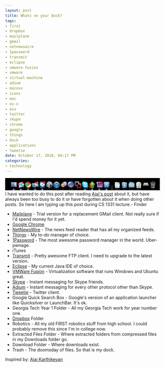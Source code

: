 ```yaml
--- 
layout: post
title: Whats on your Dock?
tags: 
- first
- dropbox
- mailplane
- gmail
- netnewswire
- 1password
- transmit
- eclipse
- vmware-fusion
- vmware
- virtual-machine
- adium
- macosx
- icons
- mac
- os-x
- osx
- twitter
- skype
- chrome
- google
- things
- dock
- applications
- tweetie
date: October 17, 2010, 04:17 PM
categories: 
- technology
---
```

[![](files/2010/10/dock-1024x81.png "Dock")](files/2010/10/dock.png)I have wanted to do this post after reading [Ajai's post](http://www.ajaimk.com/2010/08/26/whats-on-your-dock/) about it, but have always been too busy to do it or have forgotten about it when doing other posts. So here I am typing up this post during CS 1331 lecture.- Finder
- [Mailplane](http://mailplaneapp.com/) - Trial version for a replacement GMail client. Not really sure if I'd spend money for it yet.
- [Google Chrome](http://www.google.com/chrome/intl/en/landing_chrome_mac.html?hl=en)
- [NetNewsWire](http://netnewswireapp.com/) - The news feed reader that has all my organized feeds.
- [Things](http://culturedcode.com/things/) - My to-do manager of choice.
- [1Password](http://agilewebsolutions.com/products/1Password) - The most awesome password manager in the world. Uber-pwnage.
- iTunes
- [Transmit](http://www.panic.com/transmit/) - Pretty awesome FTP client. I need to upgrade to the latest version.
- [Eclipse](http://www.eclipse.org/) - My current Java IDE of choice.
- [VMWare Fusion](http://www.vmware.com/products/fusion/) - Virtualization software that runs Windows and Ubuntu great.
- [Skype](http://www.skype.com/intl/en-us/home) - Instant messaging for Skype friends.
- [Adium](http://adium.im/) - Instant messaging for every other protocol other than Skype.
- [Tweetie](http://www.atebits.com/tweetie-mac/) - Twitter client.
- Google Quick Search Box - Google's version of an application launcher like Quicksilver or LaunchBar. It's ok.
- Georgia Tech Year 1 Folder - All my Georgia Tech work for year number one.
- [Dropbox](http://www.dropbox.com/) Folder
- Robotics - All my old FIRST robotics stuff from high school. I could probably remove this since I'm in college now.
- Extracted Files Folder - Where extracted folders from compressed files in my Downloads folder go.
- Download Folder - Where downloads exist.
- Trash - The doomsday of files.
So that is my dock.

Inspired by: [Ajai Karthikeyan](http://www.ajaimk.com/2010/08/26/whats-on-your-dock/)
